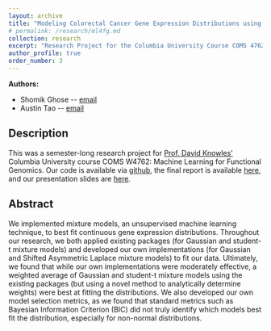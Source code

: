 ```yaml
---
layout: archive
title: "Modeling Colorectal Cancer Gene Expression Distributions using Mixture Models"
# permalink: /research/ml4fg.md
collection: research
excerpt: "Research Project for the Columbia University Course COMS 4762: ML for Functional Genomics"
author_profile: true
order_number: 3
---
```


**Authors:**
* Shomik Ghose -- [email](mailto:sg3789@columbia.edu)
* Austin Tao -- [email](mailto:alt2177@columbia.edu)

## Description

This was a semester-long research project for [Prof. David Knowles'](https://davidaknowles.github.io/) Columbia University course COMS W4762: Machine Learning for Functional Genomics. Our code is available via [github](https://github.com/shogho0/ml4fgfinalproject), the final report is available [here](/files/ML4FG_Final_Report.pdf), and our presentation slides are [here](/files/ML4FG_slides.pdf).

## Abstract

We implemented mixture models, an unsupervised machine learning technique, to best fit continuous gene expression distributions. Throughout our research, we both applied existing packages (for Gaussian and student-t mixture models) and developed our own implementations (for Gaussian and Shifted Asymmetric Laplace mixture models) to fit our data. Ultimately, we found that while our own implementations were moderately effective, a weighted average of Gaussian and student-t mixture models using the existing packages (but using a novel method to analytically determine weights) were best at fitting the distributions. We also developed our own model selection metrics, as we found that standard metrics such as Bayesian Information Criterion (BIC) did not truly identify which models best fit the distribution, especially for non-normal distributions.

